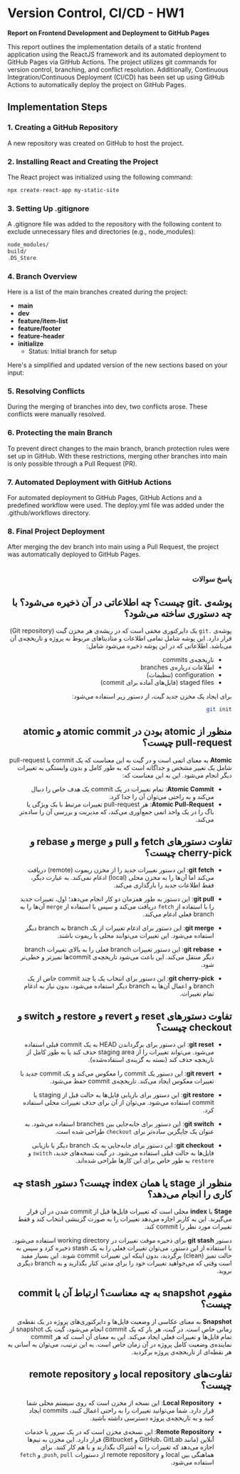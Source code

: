 
# Version Control, CI/CD - HW1

**Report on Frontend Development and Deployment to GitHub Pages**

This report outlines the implementation details of a static frontend application using the ReactJS framework and its automated deployment to GitHub Pages via GitHub Actions. The project utilizes git commands for version control, branching, and conflict resolution. Additionally, Continuous Integration/Continuous Deployment (CI/CD) has been set up using GitHub Actions to automatically deploy the project on GitHub Pages.

## Implementation Steps

### 1. Creating a GitHub Repository
A new repository was created on GitHub to host the project.

### 2. Installing React and Creating the Project
The React project was initialized using the following command:

```bash
npx create-react-app my-static-site
```

### 3. Setting Up .gitignore
A .gitignore file was added to the repository with the following content to exclude unnecessary files and directories (e.g., node_modules):

```bash
node_modules/
build/
.DS_Store
```

### 4. Branch Overview

Here is a list of the main branches created during the project:

- **main**
- **dev**
- **feature/item-list**
- **feature/footer**
- **feature-header**
- **initialize**
  - Status: Initial branch for setup

Here's a simplified and updated version of the new sections based on your input:
### 5. Resolving Conflicts

During the merging of branches into dev, two conflicts arose. These conflicts were manually resolved.
### 6. Protecting the main Branch

To prevent direct changes to the main branch, branch protection rules were set up in GitHub. With these restrictions, merging other branches into main is only possible through a Pull Request (PR).
### 7. Automated Deployment with GitHub Actions
For automated deployment to GitHub Pages, GitHub Actions and a predefined workflow were used. The deploy.yml file was added under the .github/workflows directory.

### 8. Final Project Deployment
After merging the dev branch into main using a Pull Request, the project was automatically deployed to GitHub Pages.




<div dir="rtl">

```markdown

```
### پاسخ سوالات

## پوشه‌ی .git چیست؟ چه اطلاعاتی در آن ذخیره می‌شود؟ با چه دستوری ساخته می‌شود؟

پوشه‌ی `.git` یک دایرکتوری مخفی است که در ریشه‌ی هر مخزن گیت (Git repository) قرار دارد. این پوشه شامل تمامی اطلاعات و متادیتاهای مربوط به پروژه و تاریخچه‌ی آن می‌باشد. اطلاعاتی که در این پوشه ذخیره می‌شود شامل:

- تاریخچه‌ی commits
- اطلاعات درباره‌ی branches
- configuration (تنظیمات)
- staged files (فایل‌های آماده برای commit)

برای ایجاد یک مخزن جدید گیت، از دستور زیر استفاده می‌شود:

```bash
git init
```


## منظور از atomic بودن در atomic commit و atomic pull-request چیست؟

**Atomic** به معنای اتمی است و در گیت به این معناست که یک commit یا pull-request شامل یک تغییر مشخص و جداگانه است که به طور کامل و بدون وابستگی به تغییرات دیگر انجام می‌شود. این به این معناست که:

- **Atomic Commit**: تمام تغییرات در یک commit یک هدف خاص را دنبال می‌کند و به راحتی می‌توان آن را جدا کرد.
- **Atomic Pull-Request**: هر pull-request تغییرات مرتبط با یک ویژگی یا باگ را در یک واحد اتمی جمع‌آوری می‌کند، که مدیریت و بررسی آن را ساده‌تر می‌کند.

## تفاوت دستورهای fetch و pull و merge و rebase و cherry-pick چیست؟

- **git fetch**: این دستور تغییرات جدید را از مخزن ریموت (remote) دریافت می‌کند اما آن‌ها را به مخزن محلی (local) ادغام نمی‌کند. به عبارت دیگر، فقط اطلاعات جدید را بارگذاری می‌کند.
  
- **git pull**: این دستور به طور همزمان دو کار انجام می‌دهد؛ اول، تغییرات جدید را با استفاده از `fetch` دریافت می‌کند و سپس با استفاده از `merge` آن‌ها را به branch فعلی ادغام می‌کند.

- **git merge**: این دستور برای ادغام تغییرات از یک branch به branch دیگر استفاده می‌شود. این تغییرات می‌توانند محلی یا ریموت باشند.

- **git rebase**: این دستور تغییرات branch فعلی را به بالای تغییرات branch دیگر منتقل می‌کند. این باعث می‌شود تاریخچه‌ی commit‌ها تمیزتر و خطی‌تر شود.

- **git cherry-pick**: این دستور برای انتخاب یک یا چند commit خاص از یک branch و اعمال آن‌ها به branch دیگر استفاده می‌شود، بدون نیاز به ادغام تمام تغییرات.

## تفاوت دستورهای reset و revert و restore و switch و checkout چیست؟

- **git reset**: این دستور برای برگرداندن HEAD به یک commit قبلی استفاده می‌شود. می‌تواند تغییرات را از staging area حذف کند یا به طور کامل از تاریخچه حذف کند (بسته به گزینه‌ی استفاده‌شده).

- **git revert**: این دستور یک commit را معکوس می‌کند و یک commit جدید با تغییرات معکوس ایجاد می‌کند. تاریخچه‌ی commit حفظ می‌شود.

- **git restore**: این دستور برای بازیابی فایل‌ها به حالت قبل از staging یا commit استفاده می‌شود. می‌توان از آن برای حذف تغییرات محلی استفاده کرد.

- **git switch**: این دستور برای جابه‌جایی بین branches استفاده می‌شود. به عنوان یک جایگزین ساده‌تر برای `checkout` طراحی شده است.

- **git checkout**: این دستور برای جابه‌جایی به یک branch دیگر یا بازیابی فایل‌ها به حالت قبلی استفاده می‌شود. در گیت نسخه‌های جدید، `switch` و `restore` به طور خاص برای این کارها طراحی شده‌اند.

## منظور از stage یا همان index چیست؟ دستور stash چه کاری را انجام می‌دهد؟

**Stage** یا **index** محلی است که تغییرات فایل‌ها قبل از commit شدن در آن قرار می‌گیرند. این به کاربر اجازه می‌دهد تغییرات را به صورت گزینشی انتخاب کند و فقط تغییرات مورد نظر را commit کند.

دستور **git stash** برای ذخیره موقت تغییرات در working directory استفاده می‌شود. با استفاده از این دستور، می‌توان تغییرات فعلی را به یک stash ذخیره کرد و سپس به حالت تمیز (clean) برگردید، بدون اینکه این تغییرات commit شوند. این بسیار مفید است وقتی که می‌خواهید تغییرات خود را برای مدتی کنار بگذارید و به branch دیگری بروید.

## مفهوم snapshot به چه معناست؟ ارتباط آن با commit چیست؟

**Snapshot** به معنای عکاسی از وضعیت فایل‌ها و دایرکتوری‌های پروژه در یک نقطه‌ی زمانی خاص است. در گیت، هر بار که یک commit انجام می‌شود، گیت یک snapshot از تمام فایل‌ها و تغییرات فعلی ایجاد می‌کند. این به معنای آن است که هر commit نماینده‌ی وضعیت کامل پروژه در آن زمان خاص است. به این ترتیب، می‌توان به آسانی به هر نقطه‌ای از تاریخچه‌ی پروژه برگردید.

## تفاوت‌های local repository و remote repository چیست؟

- **Local Repository**: این نسخه از مخزن است که روی سیستم محلی شما قرار دارد. شما می‌توانید تغییرات را به راحتی اعمال کنید، commits ایجاد کنید و به تاریخچه‌ی پروژه دسترسی داشته باشید.

- **Remote Repository**: این نسخه‌ی مخزن است که در یک سرور یا خدمات آنلاین (مانند GitHub، GitLab و Bitbucket) قرار دارد. این مخزن به تیم‌ها اجازه می‌دهد که تغییرات را به اشتراک بگذارند و با هم کار کنند. برای هماهنگی بین local و remote repository از دستورات `push`, `pull`, و `fetch` استفاده می‌شود.

```

